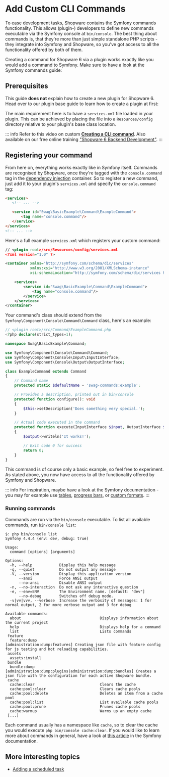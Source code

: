 # Add Custom CLI Commands

To ease development tasks, Shopware contains the Symfony commands functionality. This allows \(plugin-\) developers to define new commands executable via the Symfony console at `bin/console`. The best thing about commands is, that they're more than just simple standalone PHP scripts - they integrate into Symfony and Shopware, so you've got access to all the functionality offered by both of them.

Creating a command for Shopware 6 via a plugin works exactly like you would add a command to Symfony. Make sure to have a look at the Symfony commands guide:

<PageRef page="https://symfony.com/doc/current/console.html\#registering-the-command" title="" target="_blank" />

## Prerequisites

This guide **does not** explain how to create a new plugin for Shopware 6. Head over to our plugin base guide to learn how to create a plugin at first:

<PageRef page="../plugin-base-guide" />

The main requirement here is to have a `services.xml` file loaded in your plugin. This can be achieved by placing the file into a `Resources/config` directory relative to your plugin's base class location.

::: info
Refer to this video on custom **[Creating a CLI command](https://www.youtube.com/watch?v=OL_qNVLLyaI)**. Also available on our free online training ["Shopware 6 Backend Development"](https://academy.shopware.com/courses/shopware-6-backend-development-with-jisse-reitsma).
:::

## Registering your command

From here on, everything works exactly like in Symfony itself. Commands are recognised by Shopware, once they're tagged with the `console.command` tag in the [dependency injection](dependency-injection.md) container. So to register a new command, just add it to your plugin's `services.xml` and specify the `console.command` tag:

```html
<services>
   <!-- ... -->

   <service id="Swag\BasicExample\Command\ExampleCommand">
       <tag name="console.command"/>
   </service>
</services>
<!-- ... -->
```

Here's a full example `services.xml` which registers your custom command:

```xml
// <plugin root>/src/Resources/config/services.xml
<?xml version="1.0" ?>

<container xmlns="http://symfony.com/schema/dic/services"
           xmlns:xsi="http://www.w3.org/2001/XMLSchema-instance"
           xsi:schemaLocation="http://symfony.com/schema/dic/services http://symfony.com/schema/dic/services/services-1.0.xsd">

    <services>
        <service id="Swag\BasicExample\Command\ExampleCommand">
            <tag name="console.command"/>
        </service>
    </services>
</container>
```

Your command's class should extend from the `Symfony\Component\Console\Command\Command` class, here's an example:

```php
// <plugin root>/src/Command/ExampleCommand.php
<?php declare(strict_types=1);

namespace Swag\BasicExample\Command;

use Symfony\Component\Console\Command\Command;
use Symfony\Component\Console\Input\InputInterface;
use Symfony\Component\Console\Output\OutputInterface;

class ExampleCommand extends Command
{
    // Command name
    protected static $defaultName = 'swag-commands:example';

    // Provides a description, printed out in bin/console
    protected function configure(): void
    {
        $this->setDescription('Does something very special.');
    }

    // Actual code executed in the command
    protected function execute(InputInterface $input, OutputInterface $output): int
    {
        $output->writeln('It works!');

        // Exit code 0 for success
        return 0;
    }
}
```

This command is of course only a basic example, so feel free to experiment. As stated above, you now have access to all the functionality offered by Symfony and Shopware.

::: info
For inspiration, maybe have a look at the Symfony documentation - you may for example use [tables](https://symfony.com/doc/current/components/console/helpers/table.html), [progress bars](https://symfony.com/doc/current/components/console/helpers/progressbar.html), or [custom formats](https://symfony.com/doc/current/components/console/helpers/formatterhelper.html).
:::

### Running commands

Commands are run via the `bin/console` executable. To list all available commands, run `bin/console list`:

```text
$: php bin/console list
Symfony 4.4.4 (env: dev, debug: true)

Usage:
  command [options] [arguments]

Options:
  -h, --help            Display this help message
  -q, --quiet           Do not output any message
  -V, --version         Display this application version
      --ansi            Force ANSI output
      --no-ansi         Disable ANSI output
  -n, --no-interaction  Do not ask any interactive question
  -e, --env=ENV         The Environment name. [default: "dev"]
      --no-debug        Switches off debug mode.
  -v|vv|vvv, --verbose  Increase the verbosity of messages: 1 for normal output, 2 for more verbose output and 3 for debug

Available commands:
  about                                   Displays information about the current project
  help                                    Displays help for a command
  list                                    Lists commands
 feature
  feature:dump                            [administration:dump:features] Creating json file with feature config for js testing and hot reloading capabilities.
 assets
  assets:install                          
 bundle
  bundle:dump                              [administration:dump:plugins|administration:dump:bundles] Creates a json file with the configuration for each active Shopware bundle.
 cache
  cache:clear                             Clears the cache
  cache:pool:clear                        Clears cache pools
  cache:pool:delete                       Deletes an item from a cache pool
  cache:pool:list                         List available cache pools
  cache:pool:prune                        Prunes cache pools
  cache:warmup                            Warms up an empty cache
 [...]
```

Each command usually has a namespace like `cache`, so to clear the cache you would execute `php bin/console cache:clear`. If you would like to learn more about commands in general, have a look at [this article](https://symfony.com/doc/current/console.html) in the Symfony documentation.

## More interesting topics

* [Adding a scheduled task](add-scheduled-task.md)
